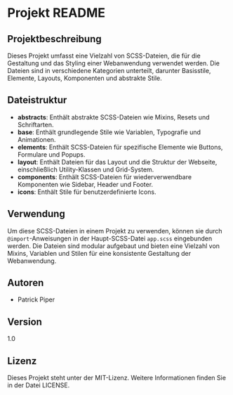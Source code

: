 # Projekt README

## Projektbeschreibung
Dieses Projekt umfasst eine Vielzahl von SCSS-Dateien, die für die Gestaltung und das Styling einer Webanwendung verwendet werden. Die Dateien sind in verschiedene Kategorien unterteilt, darunter Basisstile, Elemente, Layouts, Komponenten und abstrakte Stile.

## Dateistruktur
- **abstracts**: Enthält abstrakte SCSS-Dateien wie Mixins, Resets und Schriftarten.
- **base**: Enthält grundlegende Stile wie Variablen, Typografie und Animationen.
- **elements**: Enthält SCSS-Dateien für spezifische Elemente wie Buttons, Formulare und Popups.
- **layout**: Enthält Dateien für das Layout und die Struktur der Webseite, einschließlich Utility-Klassen und Grid-System.
- **components**: Enthält SCSS-Dateien für wiederverwendbare Komponenten wie Sidebar, Header und Footer.
- **icons**: Enthält Stile für benutzerdefinierte Icons.

## Verwendung
Um diese SCSS-Dateien in einem Projekt zu verwenden, können sie durch `@import`-Anweisungen in der Haupt-SCSS-Datei `app.scss` eingebunden werden. Die Dateien sind modular aufgebaut und bieten eine Vielzahl von Mixins, Variablen und Stilen für eine konsistente Gestaltung der Webanwendung.

## Autoren
- Patrick Piper

## Version
1.0

## Lizenz
Dieses Projekt steht unter der MIT-Lizenz. Weitere Informationen finden Sie in der Datei LICENSE.
